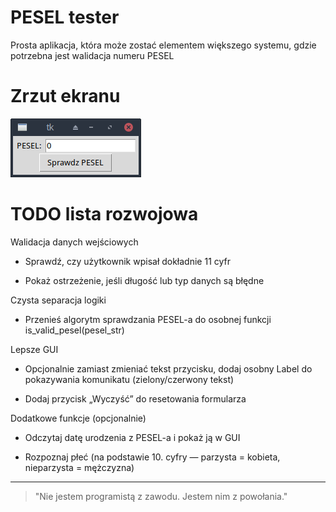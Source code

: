 # PESEL tester
Prosta aplikacja, która może zostać elementem większego systemu, gdzie potrzebna jest walidacja numeru PESEL



# Zrzut ekranu
![Zrzut ekranu](pesel_tester.png)



# TODO lista rozwojowa
Walidacja danych wejściowych

- Sprawdź, czy użytkownik wpisał dokładnie 11 cyfr

- Pokaż ostrzeżenie, jeśli długość lub typ danych są błędne

Czysta separacja logiki

- Przenieś algorytm sprawdzania PESEL-a do osobnej funkcji is_valid_pesel(pesel_str)

Lepsze GUI

- Opcjonalnie zamiast zmieniać tekst przycisku, dodaj osobny Label do pokazywania komunikatu (zielony/czerwony tekst)

- Dodaj przycisk „Wyczyść” do resetowania formularza

Dodatkowe funkcje (opcjonalnie)

- Odczytaj datę urodzenia z PESEL-a i pokaż ją w GUI

- Rozpoznaj płeć (na podstawie 10. cyfry — parzysta = kobieta, nieparzysta = mężczyzna)


---
> "Nie jestem programistą z zawodu. Jestem nim z powołania."

